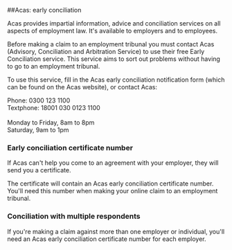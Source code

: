 ##Acas: early conciliation

Acas provides impartial information, advice and conciliation services on all aspects of employment law. It's available to employers and to employees.

Before making a claim to an employment tribunal you must contact Acas (Advisory, Conciliation and Arbitration Service) to use their free Early Conciliation service. This service aims to sort out problems without having to go to an employment tribunal.

To use this service, fill in the Acas early conciliation notification form (which can be found on the Acas website), or contact Acas:

Phone: 0300 123 1100<br>
Textphone: 18001 030 0123 1100<br>  
Monday to Friday, 8am to 8pm<br>
Saturday, 9am to 1pm

### Early conciliation certificate number

If Acas can't help you come to an agreement with your employer, they will send you a certificate.

The certificate will contain an Acas early conciliation certificate number. You'll need this number when making your online claim to an employment tribunal.

### Conciliation with multiple respondents

If you're making a claim against more than one employer or individual, you'll need an Acas early conciliation certificate number for each employer.
